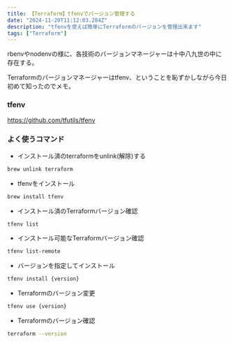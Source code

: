 ```yaml
---
title: 【Terraform】tfenvでバージョン管理する
date: "2024-11-20T11:12:03.284Z"
description: "tfenvを使えば簡単にTerraformのバージョンを管理出来ます"
tags: ["Terraform"]
---
```


rbenvやnodenvの様に、各技術のバージョンマネージャーは十中八九世の中に存在する。

Terraformのバージョンマネージャーはtfenv、ということを恥ずかしながら今日初めて知ったのでメモ。

### tfenv

<a href="https://github.com/tfutils/tfenv" target="_blank">
https://github.com/tfutils/tfenv
</a>

### よく使うコマンド

- インストール済のterraformをunlink(解除)する

```bash
brew unlink terraform
```

- tfenvをインストール

```bash
brew install tfenv
```

- インストール済のTerraformバージョン確認

```bash
tfenv list
```

- インストール可能なTerraformバージョン確認

```bash
tfenv list-remote
```

- バージョンを指定してインストール

```bash
tfenv install {version}
```

- Terraformのバージョン変更

```bash
tfenv use {version}
```

- Terraformのバージョン確認

```bash
terraform --version
```
